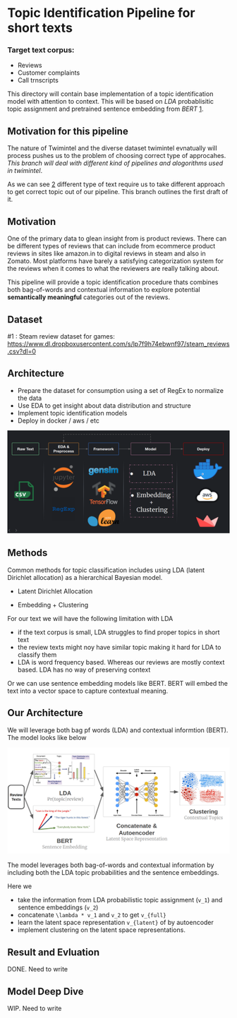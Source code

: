 # Topic Identification Pipeline for short texts

### Target text corpus:
 - Reviews
 - Customer complaints
 - Call trnscripts

 This directory will contain base implementation of a topic identification model with attention to context. This will be based on _LDA_ probablisitic topic assignment and pretrained sentence embedding from _BERT_ [1]. 

## Motivation for this pipeline

The nature of Twimintel and the diverse dataset twimintel evnatually will process pushes us to the problem of choosing correct type of approcahes. _This branch will deal with different kind of pipelines and alogorithms used in twimintel_.

As we can see [2] different type of text require us to take different approach to get correct topic out of our pipeline. This branch outlines the first draft of it.

## Motivation

One of the primary data to glean insight from is product reviews. There can be different types of reviews that can include from ecommerce product reviews in sites like amazon.in to digital reviews in steam and also in Zomato.
Most platforms have barely a satisfying categorization system for the reviews when it comes to what the reviewers are really talking about.

This pipeline will provide a topic identification procedure thats combines both bag-of-words and contextual information to explore potential __semantically meaningful__ categories out of the reviews.

## Dataset

#1 :  Steam review dataset for games: https://www.dl.dropboxusercontent.com/s/lp7f9h74ebwnf97/steam_reviews.csv?dl=0

## Architecture 

- Prepare the dataset for consumption using a set of RegEx to normalize the data
- Use EDA to get insight about data distribution and structure
- Implement topic identification models
- Deploy in docker / aws / etc

![Arch](images/datapipe.png)


## Methods

Common methods for topic classification includes using LDA (latent Dirichlet allocation) as a hierarchical Bayesian model.

+ Latent Dirichlet Allocation

+ Embedding + Clustering

For our text we will have the following limitation with LDA
- if the text corpus is small, LDA struggles to find proper topics in short text
- the review texts might noy have similar topic making it hard for LDA to classify them
- LDA is word frequency based. Whereas our reviews are mostly context based. LDA has no way of preserving context

Or we can use sentence embedding models like BERT. BERT will embed the text into a vector space to capture contextual meaning. 

## Our Architecture

We will leverage both bag pf words (LDA) and contextual informtion (BERT). The model looks like below

![Model](images/model.png)

The model leverages both bag-of-words and contextual information by including both the LDA topic probabilities and the sentence embeddings.

Here we 

+ take the information from LDA probabilistic topic assignment (`v_1`) and sentence embeddings (`v_2`)
+ concatenate `\lambda * v_1` and `v_2` to get `v_{full}`
+ learn the latent space representation `v_{latent}` of by autoencoder
+ implement clustering on the latent space representations.

## Result and Evluation

DONE.
Need to write

## Model Deep Dive 

WIP. Need to write

 [1]: https://arxiv.org/abs/1810.04805
 [2]: https://www.researchgate.net/publication/335339697_A_Detailed_Survey_on_Topic_Modeling_for_Document_and_Short_Text_Data